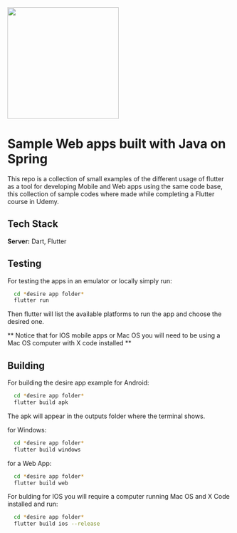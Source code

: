 <img src="https://upload.wikimedia.org/wikipedia/commons/thumb/7/79/Flutter_logo.svg/2048px-Flutter_logo.svg.png" width="250">

# Sample Web apps built with Java on Spring 

This repo is a collection of small examples of the different usage of flutter as a tool for developing Mobile and Web apps using the same code base, this collection of sample codes where made while completing a Flutter course in Udemy.


## Tech Stack

**Server:** Dart, Flutter



## Testing

For testing the apps in an emulator or locally simply run:

```bash
  cd *desire app folder*
  flutter run
```
Then flutter will list the available platforms to run the app and choose the desired one.

** Notice that for IOS mobile apps or Mac OS you will need to be using a Mac OS computer with X code installed **
## Building

For building the desire app example for Android:

```bash
  cd *desire app folder*
  flutter build apk
```
The apk will appear in the outputs folder where the terminal shows.

for Windows:
```bash
  cd *desire app folder*
  flutter build windows
```

for a Web App:

```bash
  cd *desire app folder*
  flutter build web
```

For bulding for IOS you will require a computer running Mac OS and  X Code installed and run:

```bash
  cd *desire app folder*
  flutter build ios --release
```
